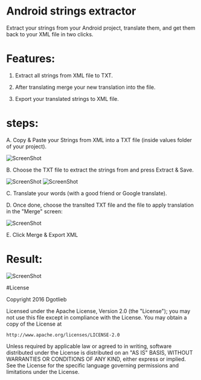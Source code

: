# Android strings extractor
Extract your strings from your Android project, translate them, and get them back to your XML file in two clicks.


# Features:

1. Extract all strings from XML file to TXT.

2. After translating merge your new translation into the file. 

3. Export your translated strings to XML file.



# steps:

A. Copy & Paste your Strings from XML into a TXT file (inside values folder of your project).

![ScreenShot](https://raw.github.com/Dgotlieb/Android-values-string-extractor/master/strings_file.png)

 B. Choose the TXT file to extract the strings from and press Extract & Save. 

![ScreenShot](https://raw.github.com/Dgotlieb/Android-values-string-extractor/master/main.png)
![ScreenShot](https://raw.github.com/Dgotlieb/Android-values-string-extractor/master/extracted.png)

C. Translate your words (with a good friend or Google translate).

D. Once done, choose the translted TXT file and the file to apply translation in the "Merge" screen:

![ScreenShot](https://raw.github.com/Dgotlieb/Android-values-string-extractor/master/merge.png)

E. Click Merge & Export XML

# Result:
![ScreenShot](https://raw.github.com/Dgotlieb/Android-values-string-extractor/master/results.png)


#License

Copyright 2016 Dgotlieb

Licensed under the Apache License, Version 2.0 (the "License");
you may not use this file except in compliance with the License.
You may obtain a copy of the License at

    http://www.apache.org/licenses/LICENSE-2.0

Unless required by applicable law or agreed to in writing, software
distributed under the License is distributed on an "AS IS" BASIS,
WITHOUT WARRANTIES OR CONDITIONS OF ANY KIND, either express or implied.
See the License for the specific language governing permissions and
limitations under the License.







